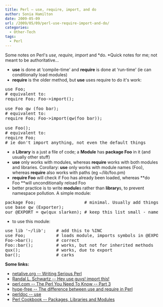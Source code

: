 ```yaml
---
title: Perl – use, require, import, and do
author: Sonia Hamilton
date: 2009-05-09
url: /2009/05/09/perl-use-require-import-and-do/
categories:
  - Other-Tech
tags:
  - Perl
---
```

Some notes on Perl's *use, require, import* and *do. *Quick notes for me; not meant to be authoritative&#8230;

<!--more-->

  * **use** is done at &#8216;compile-time' and **require** is done at &#8216;run-time' (ie can conditionally load modules)
  * **require** is the older method, but **use** uses require to do it's work:

<pre class="brush: perl; title: ; notranslate" title="">use Foo;
# equivalent to:
require Foo; Foo-&gt;import();

use Foo qw (foo bar);
# equivalent to:
require Foo; Foo-&gt;import(qw(foo bar));

use Foo();
# equivalent to:
require Foo;
# ie don't import anything, not even the default things
</pre>

  * a **Library** is a just a file of code; a **Module** has **package Foo** in it (and usually other stuff)
  * **use** only works with modules, whereas **require** works with both modules and libraries. Corollary: **use** only works with module names (Foo), whereas **require** also works with paths (eg ~/lib/foo.pm)
  * **require Foo** will check if Foo has already been loaded, whereas **do Foo **will unconditionally reload Foo
  * better practice is to write **module**s rather than **library**s, to prevent namespace pollution. A simple module:

<pre class="brush: perl; title: ; notranslate" title="">package Foo;                   # minimal. Usually add things like:
use base qw (Exporter);
our @EXPORT = qw(qux slarken); # keep this list small - namespace pollution
</pre>

  * to use this module:

<pre class="brush: perl; title: ; notranslate" title="">use lib '~/lib';    # add this to %INC
use Foo;            # loads module, imports symbols in @EXPORT
Foo-&gt;bar();         # correct
Foo::bar();         # works, but not for inherited methods
qux();              # works, due to export
bar();              # carks
</pre>

**Some links:**

  * [netalive.org -- Writing Serious Perl][1]
  * [Randal L. Schwartz -- Hey use guys! import this!][2]
  * [perl.com -- The Perl You Need To Know -- Part 3][3]
  * [hype-free -- The difference between use and require in Perl][4]
  * [perldoc -- use][5]
  * [Perl Cookbook -- Packages, Libraries and Modules][6]

 [1]: http://www.netalive.org/tinkering/serious-perl/
 [2]: http://www.stonehenge.com/merlyn/PerlJournal/col13.html
 [3]: http://www.perl.com/pub/a/2002/05/14/mod_perl.html?page=3
 [4]: http://hype-free.blogspot.com/2008/05/difference-between-use-and-require-in.html
 [5]: http://perldoc.perl.org/functions/use.html
 [6]: http://docstore.mik.ua/orelly/perl/cookbook/ch12_01.htm
